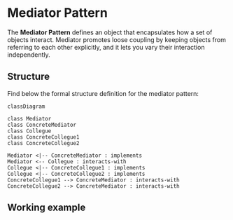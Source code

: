 # Mediator Pattern

The **Mediator Pattern** defines an object that encapsulates how a set of objects interact. Mediator promotes loose coupling by keeping objects from referring to each other explicitly, and it lets you vary their interaction independently.

## Structure

Find below the formal structure definition for the mediator pattern:

```mermaid
classDiagram

class Mediator
class ConcreteMediator
class Collegue
class ConcreteCollegue1
class ConcreteCollegue2

Mediator <|-- ConcreteMediator : implements
Mediator <-- Collegue : interacts-with
Collegue <|-- ConcreteCollegue1 : implements
Collegue <|-- ConcreteCollegue2 : implements
ConcreteCollegue1 --> ConcreteMediator : interacts-with
ConcreteCollegue2 --> ConcreteMediator : interacts-with
```

## Working example

